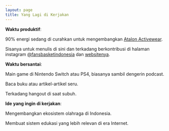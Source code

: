 ```yaml
---
layout: page
title: Yang Lagi di Kerjakan
---
```


**Waktu produktif**:

90% energi sedang di curahkan untuk mengembangkan [Atalon Activewear](https://www.atalon.id).

Sisanya untuk menulis di sini dan terkadang berkontribusi di halaman instagram [@fansbasketindonesia](https://www.instagram.com/fansbasketindonesia) dan [websitenya](https://www.fansbasket.org).


**Waktu bersantai**:

Main game di Nintendo Switch atau PS4, biasanya sambil dengerin podcast.

Baca buku atau artikel-artikel seru. 

Terkadang hangout di saat subuh.


**Ide yang ingin di kerjakan**:

Mengembangkan ekosistem olahraga di Indonesia.

Membuat sistem edukasi yang lebih relevan di era Internet.